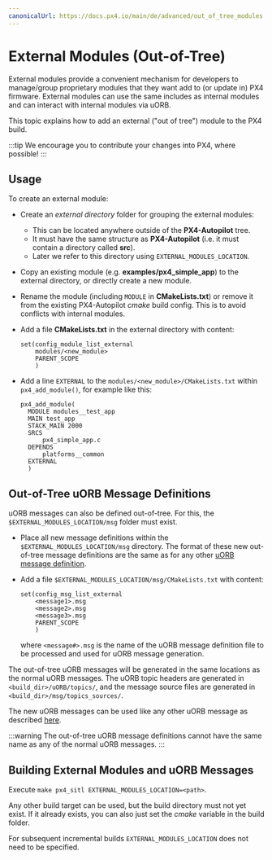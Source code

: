 ```yaml
---
canonicalUrl: https://docs.px4.io/main/de/advanced/out_of_tree_modules
---
```


# External Modules (Out-of-Tree)

External modules provide a convenient mechanism for developers to manage/group proprietary modules that they want add to (or update in) PX4 firmware. External modules can use the same includes as internal modules and can interact with internal modules via uORB.

This topic explains how to add an external ("out of tree") module to the PX4 build.

:::tip
We encourage you to contribute your changes into PX4, where possible!
:::

## Usage

To create an external module:

- Create an *external directory* folder for grouping the external modules:
  - This can be located anywhere outside of the **PX4-Autopilot** tree.
  - It must have the same structure as **PX4-Autopilot** (i.e. it must contain a directory called **src**).
  - Later we refer to this directory using `EXTERNAL_MODULES_LOCATION`.
- Copy an existing module (e.g. **examples/px4_simple_app**) to the external directory, or directly create a new module.
- Rename the module (including `MODULE` in **CMakeLists.txt**) or remove it from the existing PX4-Autopilot *cmake* build config. This is to avoid conflicts with internal modules.
- Add a file **CMakeLists.txt** in the external directory with content:
  ```
  set(config_module_list_external
      modules/<new_module>
      PARENT_SCOPE
      )
  ```
- Add a line `EXTERNAL` to the `modules/<new_module>/CMakeLists.txt` within `px4_add_module()`, for example like this:

  ```
  px4_add_module(
    MODULE modules__test_app
    MAIN test_app
    STACK_MAIN 2000
    SRCS
        px4_simple_app.c
    DEPENDS
        platforms__common
    EXTERNAL
    )
  ```


## Out-of-Tree uORB Message Definitions

uORB messages can also be defined out-of-tree. For this, the `$EXTERNAL_MODULES_LOCATION/msg` folder must exist.

- Place all new message definitions within the `$EXTERNAL_MODULES_LOCATION/msg` directory. The format of these new out-of-tree message definitions are the same as for any other [uORB message definition](../middleware/uorb.md#adding-a-new-topic).
- Add a file `$EXTERNAL_MODULES_LOCATION/msg/CMakeLists.txt` with content:

  ```
  set(config_msg_list_external
      <message1>.msg
      <message2>.msg
      <message3>.msg
      PARENT_SCOPE
      )
  ```
  where `<message#>.msg` is the name of the uORB message definition file to be processed and used for uORB message generation.

The out-of-tree uORB messages will be generated in the same locations as the normal uORB messages. The uORB topic headers are generated in `<build_dir>/uORB/topics/`, and the message source files are generated in `<build_dir>/msg/topics_sources/`.

The new uORB messages can be used like any other uORB message as described [here](../middleware/uorb.md#adding-a-new-topic).

:::warning
The out-of-tree uORB message definitions cannot have the same name as any of the normal uORB messages.
:::


## Building External Modules and uORB Messages

Execute `make px4_sitl EXTERNAL_MODULES_LOCATION=<path>`.

Any other build target can be used, but the build directory must not yet exist. If it already exists, you can also just set the *cmake* variable in the build folder.

For subsequent incremental builds `EXTERNAL_MODULES_LOCATION` does not need to be specified.
